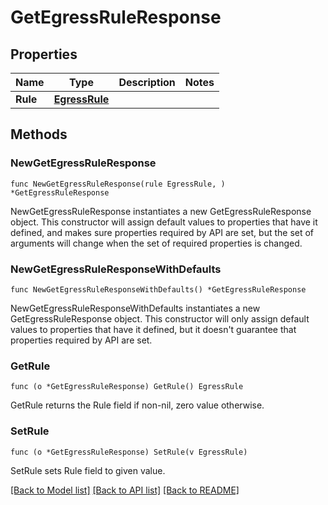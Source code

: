 # GetEgressRuleResponse

## Properties

Name | Type | Description | Notes
------------ | ------------- | ------------- | -------------
**Rule** | [**EgressRule**](EgressRule.md) |  | 

## Methods

### NewGetEgressRuleResponse

`func NewGetEgressRuleResponse(rule EgressRule, ) *GetEgressRuleResponse`

NewGetEgressRuleResponse instantiates a new GetEgressRuleResponse object.
This constructor will assign default values to properties that have it defined,
and makes sure properties required by API are set, but the set of arguments
will change when the set of required properties is changed.

### NewGetEgressRuleResponseWithDefaults

`func NewGetEgressRuleResponseWithDefaults() *GetEgressRuleResponse`

NewGetEgressRuleResponseWithDefaults instantiates a new GetEgressRuleResponse object.
This constructor will only assign default values to properties that have it defined,
but it doesn't guarantee that properties required by API are set.

### GetRule

`func (o *GetEgressRuleResponse) GetRule() EgressRule`

GetRule returns the Rule field if non-nil, zero value otherwise.

### SetRule

`func (o *GetEgressRuleResponse) SetRule(v EgressRule)`

SetRule sets Rule field to given value.


[[Back to Model list]](../README.md#documentation-for-models) [[Back to API list]](../README.md#documentation-for-api-endpoints) [[Back to README]](../README.md)


